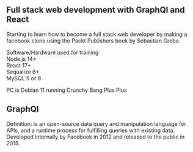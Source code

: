 ## Full stack web development with GraphQl and React  
Starting to learn how to become a full stack web developer by making a facebook clone using the Packt Publishers book by Sebastian Grebe.  

Software/Hardware used for training  
Node.js 14+  
React 17+  
Sequalize 6+  
MySQL 5 or 8  
  
PC is Debian 11 running Crunchy Bang Plus Plus  

  
## GraphQl  
Definition: is an open-source data query and manipulation language for APIs, and a runtime process for fulfilling queries with existing data. Developed internally by Facebook in 2012 and released to the public in 2015.
